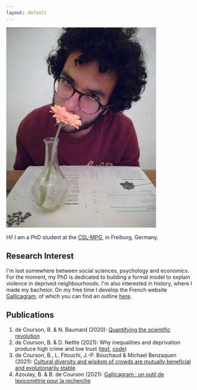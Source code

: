 ```yaml
---
layout: default
---
```


<img class="profile-picture" src="picture.jpg" width="400">

Hi! I am a PhD student at the [CSL-MPG](csl.mpg.de), in Freiburg, Germany.

## Research Interest
I'm lost somewhere between social sciences, psychology and economics. For the moment, my PhD is dedicated to building a formal model to explain violence in deprived neighbourhoods. I'm also interested in history, where I made my bachelor. On my free time I develop the French website [Gallicagram](https://shiny.ens-paris-saclay.fr/app/gallicagram), of which you can find an outline [here](https://odhn.ens.psl.eu/newsroom/gallicagram-un-outil-de-lexicometrie-pour-la-recherche).
## Publications

1. de Courson, B. & N. Baumard (2020): [Quantifying the scientific revolution](https://osf.io/preprints/socarxiv/9ex8q)
2. de Courson, B. & D. Nettle (2021): Why inequalities and deprivation produce high crime and low trust ([text](https://www.nature.com/articles/s41598-020-80897-8), [code](https://github.com/regicid/Deprivation-antisociality/blob/master/Code.ipynb))
3. de Courson, B., L. Fitouchi, J.-P. Bouchaud & Michael Benzaquen (2021): [Cultural diversity and wisdom of crowds are mutually beneficial and evolutionarily stable](https://www.nature.com/articles/s41598-021-95914-7)
4. Azoulay, B. & B. de Courson (2021): [Gallicagram : un outil de lexicométrie pour la recherche](https://osf.io/preprints/socarxiv/84bf3)

